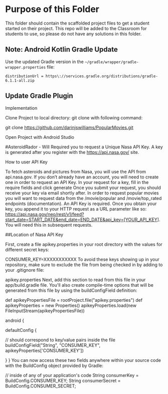 # Purpose of this Folder

This folder should contain the scaffolded project files to get a student started on their project. This repo will be added to the Classroom for students to use, so please do not have any solutions in this folder.

## Note: Android Kotlin Gradle Update
Use the updated Gradle version in the `~/gradle/wrapper/gradle-wrapper.properties` file:
```
distributionUrl = https\://services.gradle.org/distributions/gradle-6.1.1-all.zip
```
## Update Gradle Plugin
Implementation

Clone Project to local directory: git clone with following command:

git clone https://github.com/darinjswilliams/PopularMovies.git

Open Project with Android Studio

#AsteroidRador - Will Required you to request a Unique Nasa API Key. A key is generated after you register with the https://api.nasa.gov/ site.

How to user API Key

To fetch asteroids and pictures from Nasa, you will use the API from api.nasa.gov. If you don’t already have an account, you will need to create one in order to request an API Key. In your request for a key, fill in the require fields and click generate  Once you submit your request, you should receive your key via email shortly after. In order to request popular movies you will want to request data from the /movie/popular and /movie/top_rated endpoints (documentation). An API Key is required. Once you obtain your key, you append it to your HTTP request as a URL parameter like so: https://api.nasa.gov/neo/rest/v1/feed?start_date=START_DATE&end_date=END_DATE&api_key=[YOUR_API_KEY]. You will need this in subsequent requests.

##Location of Nasa API Key

First, create a file apikey.properties in your root directory with the values for different secret keys:

CONSUMER_KEY=XXXXXXXXXXX  To avoid these keys showing up in your repository, make sure to exclude the file from being checked in by adding to your .gitignore file:

apikey.properties Next, add this section to read from this file in your app/build.gradle file. You'll also create compile-time options that will be generated from this file by using the buildConfigField definition:

def apikeyPropertiesFile = rootProject.file("apikey.properties") def apikeyProperties = new Properties() apikeyProperties.load(new FileInputStream(apikeyPropertiesFile))

android {

defaultConfig {

 // should correspond to key/value pairs inside the file   
buildConfigField("String", "CONSUMER_KEY", apikeyProperties['CONSUMER_KEY'])

} } You can now access these two fields anywhere within your source code with the BuildConfig object provided by Gradle:

// inside of any of your application's code String consumerKey = BuildConfig.CONSUMER_KEY; String consumerSecret = BuildConfig.CONSUMER_SECRET;

